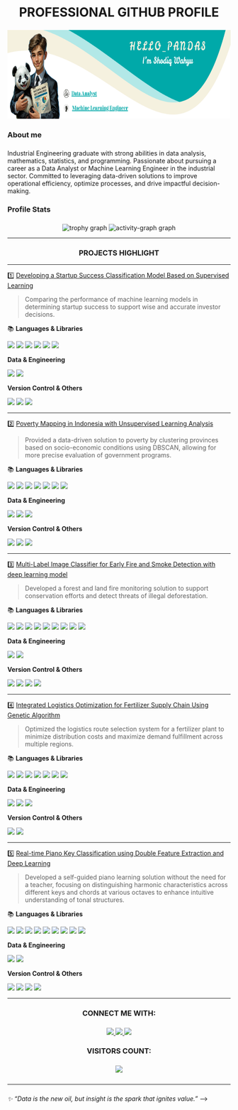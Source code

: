 <h1 align="center">PROFESSIONAL GITHUB PROFILE</h1>

###

<div align="center">
  <img height="200" src="HELLO PANDAS (3).png"  />
</div>

###

<h3 align="left">About me</h3>

###

<p align="left">Industrial Engineering graduate with strong abilities in data analysis, mathematics, statistics, and programming. Passionate about pursuing a career as a Data Analyst or Machine Learning Engineer in the industrial sector. Committed to leveraging data-driven solutions to improve operational efficiency, optimize processes, and drive impactful decision-making.</p>

###

<h3 align="left">Profile Stats</h3>

###

<div align="center">
  <!-- <img src="https://github-readme-stats.vercel.app/api/top-langs?username=odiqwr&locale=en&hide_title=false&layout=compact&card_width=320&langs_count=5&theme=default&hide_border=false&order=2" height="150" alt="languages graph"  />
  <img src="https://streak-stats.demolab.com?user=odiqwr&locale=en&mode=daily&theme=default&hide_border=false&border_radius=5&order=3" height="150" alt="streak graph"  /> -->
  <img src="https://github-profile-trophy.vercel.app?username=odiqwr&theme=flat&column=-1&row=1&margin-w=8&margin-h=8&no-bg=false&no-frame=false&order=4" alt="trophy graph"  />
  <img src="https://github-readme-activity-graph.vercel.app/graph?username=odiqwr&radius=16&theme=github-light&area=true&order=5" height="250" alt="activity-graph graph"  />
</div>

---

<h3 align="center">PROJECTS HIGHLIGHT</h3>

---
1️⃣ [Developing a Startup Success Classification Model Based on Supervised Learning](https://github.com/odiqwr/porto_Startup-Success-Prediction)  
> Comparing the performance of machine learning models in determining startup success to support wise and accurate investor decisions.

📚 **Languages & Libraries**

<img src="https://img.shields.io/badge/Python-f7f711?style=for-the-badge&logo=Python&logoColor=blue"/>
<img src="https://img.shields.io/badge/Pandas-01095e?style=for-the-badge&logo=Pandas&logoColor=white"/>
<img src="https://img.shields.io/badge/NumPy-04c4de?style=for-the-badge&logo=NumPy&logoColor=white"/>
<img src="https://img.shields.io/badge/Sklearn-ed8f02?style=for-the-badge&logo=Scikit-Learn&logoColor=white"/>
<img src="https://img.shields.io/badge/Matplotlib-5611f7?style=for-the-badge&logo=matplotlib&logoColor=white"/>
<img src="https://img.shields.io/badge/Seaborn-246f8c?style=for-the-badge&logo=Seaborn&logoColor=white"/>

**Data & Engineering**

<img src="https://img.shields.io/badge/Excel-34eb37?style=for-the-badge&logo=Excel&logoColor=black"/> 
<img src="https://img.shields.io/badge/ETL-adadad?style=for-the-badge&logo=Extract-Transform-Load&logoColor=black"/>

**Version Control & Others**  

<img src="https://img.shields.io/badge/Jupyter-f7f7f7?style=for-the-badge&logo=Jupyter&logoColor=orange"/> 
<img src="https://img.shields.io/badge/Kaggle-f7f7f7?style=for-the-badge&logo=Kaggle&logoColor=blue"/>
<img src="https://img.shields.io/badge/Notion-f7f7f7?style=for-the-badge&logo=Notion&logoColor=black"/>

---
2️⃣ [Poverty Mapping in Indonesia with Unsupervised Learning Analysis](https://github.com/odiqwr/porto_Poverty-Mapping-Analysis)  
> Provided a data-driven solution to poverty by clustering provinces based on socio-economic conditions using DBSCAN, allowing for more precise evaluation of government programs.

📚 **Languages & Libraries**

<img src="https://img.shields.io/badge/Python-f7f711?style=for-the-badge&logo=Python&logoColor=blue"/>
<img src="https://img.shields.io/badge/SQL-16b9fa?style=for-the-badge&logo=SQL&logoColor=black"/>
<img src="https://img.shields.io/badge/Pandas-01095e?style=for-the-badge&logo=Pandas&logoColor=white"/>
<img src="https://img.shields.io/badge/NumPy-04c4de?style=for-the-badge&logo=NumPy&logoColor=white"/>
<img src="https://img.shields.io/badge/Sklearn-ed8f02?style=for-the-badge&logo=Scikit-Learn&logoColor=white"/>
<img src="https://img.shields.io/badge/Matplotlib-5611f7?style=for-the-badge&logo=matplotlib&logoColor=white"/>
<img src="https://img.shields.io/badge/Seaborn-246f8c?style=for-the-badge&logo=Seaborn&logoColor=white"/>

**Data & Engineering**

<img src="https://img.shields.io/badge/Tableau-c40c02?style=for-the-badge&logo=Tableau&logoColor=white"/> 
<img src="https://img.shields.io/badge/Excel-34eb37?style=for-the-badge&logo=Excel&logoColor=black"/> 
<img src="https://img.shields.io/badge/ETL-adadad?style=for-the-badge&logo=Extract-Transform-Load&logoColor=black"/>

**Version Control & Others**  

<img src="https://img.shields.io/badge/VS CODE-f7f7f7?style=for-the-badge&logo=vscode&logoColor=orange"/> 
<img src="https://img.shields.io/badge/Satu Data Indonesia-f7f7f7?style=for-the-badge&logo=Satu Data Indonesia&logoColor=blue"/>
<img src="https://img.shields.io/badge/Notion-f7f7f7?style=for-the-badge&logo=Notion&logoColor=black"/>

---
3️⃣ [Multi-Label Image Classifier for Early Fire and Smoke Detection with deep learning model](https://github.com/odiqwr/porto_Fire-Multi-Label-Classification)  
> Developed a forest and land fire monitoring solution to support conservation efforts and detect threats of illegal deforestation.

📚 **Languages & Libraries**

<img src="https://img.shields.io/badge/Python-f7f711?style=for-the-badge&logo=Python&logoColor=blue"/>
<img src="https://img.shields.io/badge/Pandas-01095e?style=for-the-badge&logo=Pandas&logoColor=white"/>
<img src="https://img.shields.io/badge/NumPy-04c4de?style=for-the-badge&logo=NumPy&logoColor=white"/>
<img src="https://img.shields.io/badge/Sklearn-ed8f02?style=for-the-badge&logo=Scikit-Learn&logoColor=white"/>
<img src="https://img.shields.io/badge/Matplotlib-5611f7?style=for-the-badge&logo=matplotlib&logoColor=white"/>
<img src="https://img.shields.io/badge/Seaborn-246f8c?style=for-the-badge&logo=Seaborn&logoColor=white"/>
<img src="https://img.shields.io/badge/Tensorflow-82817f?style=for-the-badge&logo=TensorFlow&logoColor=orange"/>
<img src="https://img.shields.io/badge/OPENCV-de1102?style=for-the-badge&logo=OpenCV&logoColor=white"/>
<img src="https://img.shields.io/badge/Pillow-de02da?style=for-the-badge&logo=pillow&logoColor=white"/>

**Data & Engineering**
 
<img src="https://img.shields.io/badge/Excel-34eb37?style=for-the-badge&logo=Excel&logoColor=black"/> 
<img src="https://img.shields.io/badge/Albumentations-de027b?style=for-the-badge&logo=pillow&logoColor=white"/>

**Version Control & Others**  

<img src="https://img.shields.io/badge/Github-f7f7f7?style=for-the-badge&logo=Github&logoColor=black"/>
<img src="https://img.shields.io/badge/Git-f7f7f7?style=for-the-badge&logo=Git&logoColor=red"/>
<img src="https://img.shields.io/badge/Jupyter-f7f7f7?style=for-the-badge&logo=Jupyter&logoColor=orange"/>
<img src="https://img.shields.io/badge/Kaggle-f7f7f7?style=for-the-badge&logo=Kaggle&logoColor=blue"/>

---
4️⃣ [Integrated Logistics Optimization for Fertilizer Supply Chain Using Genetic Algorithm](https://github.com/odiqwr/porto_Logistic-System-Optimization)  
> Optimized the logistics route selection system for a fertilizer plant to minimize distribution costs and maximize demand fulfillment across multiple regions.

📚 **Languages & Libraries**

<img src="https://img.shields.io/badge/Python-f7f711?style=for-the-badge&logo=Python&logoColor=blue"/>
<img src="https://img.shields.io/badge/SQL-16b9fa?style=for-the-badge&logo=SQL&logoColor=black"/>
<img src="https://img.shields.io/badge/Pandas-01095e?style=for-the-badge&logo=Pandas&logoColor=white"/>
<img src="https://img.shields.io/badge/NumPy-04c4de?style=for-the-badge&logo=NumPy&logoColor=white"/>
<img src="https://img.shields.io/badge/Sklearn-ed8f02?style=for-the-badge&logo=Scikit-Learn&logoColor=white"/>
<img src="https://img.shields.io/badge/Matplotlib-5611f7?style=for-the-badge&logo=matplotlib&logoColor=white"/>
<img src="https://img.shields.io/badge/Seaborn-246f8c?style=for-the-badge&logo=Seaborn&logoColor=white"/>

**Data & Engineering**

<img src="https://img.shields.io/badge/Tableau-c40c02?style=for-the-badge&logo=Tableau&logoColor=white"/> 
<img src="https://img.shields.io/badge/Excel-34eb37?style=for-the-badge&logo=Excel&logoColor=black"/> 
<img src="https://img.shields.io/badge/ETL-adadad?style=for-the-badge&logo=Extract-Transform-Load&logoColor=black"/>

**Version Control & Others**  
 
<img src="https://img.shields.io/badge/VSCode-f7f7f7?style=for-the-badge&logo=VSCODE&logoColor=black"/>
<img src="https://img.shields.io/badge/Notion-f7f7f7?style=for-the-badge&logo=Notion&logoColor=black"/>

---
5️⃣ [Real-time Piano Key Classification using Double Feature Extraction and Deep Learning](https://github.com/odiqwr/porto_Real-Time-Tuts-Classification)  
> Developed a self-guided piano learning solution without the need for a teacher, focusing on distinguishing harmonic characteristics across different keys and chords at various octaves to enhance intuitive understanding of tonal structures.

📚 **Languages & Libraries**

<img src="https://img.shields.io/badge/Python-f7f711?style=for-the-badge&logo=Python&logoColor=blue"/>
<img src="https://img.shields.io/badge/Pandas-01095e?style=for-the-badge&logo=Pandas&logoColor=white"/>
<img src="https://img.shields.io/badge/NumPy-04c4de?style=for-the-badge&logo=NumPy&logoColor=white"/>
<img src="https://img.shields.io/badge/Sklearn-ed8f02?style=for-the-badge&logo=Scikit-Learn&logoColor=white"/>
<img src="https://img.shields.io/badge/Matplotlib-5611f7?style=for-the-badge&logo=matplotlib&logoColor=white"/>
<img src="https://img.shields.io/badge/Seaborn-246f8c?style=for-the-badge&logo=Seaborn&logoColor=white"/>
<img src="https://img.shields.io/badge/Tensorflow-82817f?style=for-the-badge&logo=TensorFlow&logoColor=orange"/>
<img src="https://img.shields.io/badge/Librosa-de02da?style=for-the-badge&logo=librosa&logoColor=white"/>
<img src="https://img.shields.io/badge/Pydub-05daff?style=for-the-badge&logo=Pydub&logoColor=white"/>

**Data & Engineering**
 
<img src="https://img.shields.io/badge/Excel-34eb37?style=for-the-badge&logo=Excel&logoColor=black"/> 
<img src="https://img.shields.io/badge/soundfile-c7aafa?style=for-the-badge&logo=soundfile&logoColor=black"/>

**Version Control & Others**  

<img src="https://img.shields.io/badge/Github-f7f7f7?style=for-the-badge&logo=Github&logoColor=black"/>
<img src="https://img.shields.io/badge/Git-f7f7f7?style=for-the-badge&logo=Git&logoColor=red"/>
<img src="https://img.shields.io/badge/Colab-f7f7f7?style=for-the-badge&logo=Google Colab&logoColor=orange"/> 
<img src="https://img.shields.io/badge/Real Piano-f7f7f7?style=for-the-badge&logo=KOLB&logoColor=blue"/>

---
###

<h3 align="center">CONNECT ME WITH:</h3>

###

<p align="center">
  <a href="https://linkedin.com/in/shodiq-wahyu">
    <img src="https://skillicons.dev/icons?i=linkedin"/>
  </a>
  <a href="odiqwr.labsim@gmail.com">
    <img src="https://skillicons.dev/icons?i=gmail"/>
  </a>
  <a href="https://www.instagram.com/_mswr_/">
    <img src="https://skillicons.dev/icons?i=instagram"/>
  </a>
</p>

<h3 align="center">VISITORS COUNT:</h3>

###

<div align="center">
  <img src="https://profile-counter.glitch.me/odiqwr/count.svg?"  />
</div>

###
---
###
_✨ “Data is the new oil, but insight is the spark that ignites value.”_ -->
